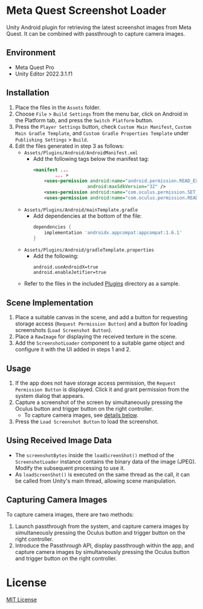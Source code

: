 # Meta Quest Screenshot Loader
Unity Android plugin for retrieving the latest screenshot images from Meta Quest.
It can be combined with passthrough to capture camera images.

## Environment
- Meta Quest Pro
- Unity Editor 2022.3.1.f1

## Installation
1. Place the files in the `Assets` folder.
2. Choose `File` > `Build Settings` from the menu bar, click on Android in the Platform tab, and press the `Switch Platform` button.
3. Press the `Player Settings` button, check `Custom Main Manifest`, `Custom Main Gradle Template`, and `Custom Gradle Properties Template` under `Publishing Settings` > `Build`.
4. Edit the files generated in step 3 as follows:
    - `Assets/Plugins/Android/AndroidManifest.xml`
        - Add the following tags below the manifest tag:
            ```xml
            <manifest ...
                    ... >
                <uses-permission android:name="android.permission.READ_EXTERNAL_STORAGE"
                                android:maxSdkVersion="32" />
                <uses-permission android:name="com.oculus.permission.SET_VR_DEVICE_PARAMS" />
                <uses-permission android:name="com.oculus.permission.READ_VR_DEVICE_PARAMS" />                
            ```
    - `Assets/Plugins/Android/mainTemplate.gradle`
        - Add dependencies at the bottom of the file:
            ```gradle
            dependencies {
                implementation 'androidx.appcompat:appcompat:1.6.1'
            }
            ```
    - `Assets/Plugins/Android/gradleTemplate.properties`
        - Add the following:
            ```
            android.useAndroidX=true
            android.enableJetifier=true
            ```
    - Refer to the files in the included [Plugins](./Plugins/) directory as a sample.

## Scene Implementation
1. Place a suitable canvas in the scene, and add a button for requesting storage access (`Request Permission Button`) and a button for loading screenshots (`Load Screenshot Button`).
2. Place a `RawImage` for displaying the received texture in the scene.
3. Add the `ScreenshotLoader` component to a suitable game object and configure it with the UI added in steps 1 and 2.

## Usage
1. If the app does not have storage access permission, the `Request Permission Button` is displayed. Click it and grant permission from the system dialog that appears.
2. Capture a screenshot of the screen by simultaneously pressing the Oculus button and trigger button on the right controller.
    - To capture camera images, see [details below](#capturing-camera-images).
3. Press the `Load Screenshot Button` to load the screenshot.

## Using Received Image Data
- The `screenshotBytes` inside the `loadScreenShot()` method of the `ScreenshotLoader` instance contains the binary data of the image (JPEG). Modify the subsequent processing to use it.
- As `loadScreenShot()` is executed on the same thread as the call, it can be called from Unity's main thread, allowing scene manipulation.

## Capturing Camera Images
To capture camera images, there are two methods:
1. Launch passthrough from the system, and capture camera images by simultaneously pressing the Oculus button and trigger button on the right controller.
2. Introduce the Passthrough API, display passthrough within the app, and capture camera images by simultaneously pressing the Oculus button and trigger button on the right controller.

# License
[MIT License](./LICENSE)
